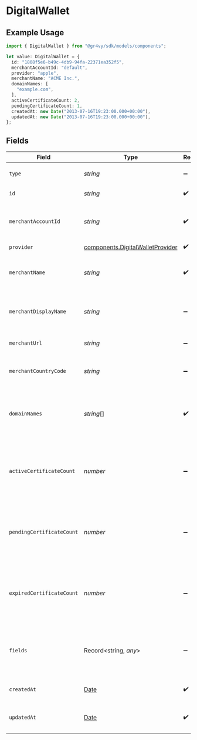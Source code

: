# DigitalWallet

## Example Usage

```typescript
import { DigitalWallet } from "@gr4vy/sdk/models/components";

let value: DigitalWallet = {
  id: "1808f5e6-b49c-4db9-94fa-22371ea352f5",
  merchantAccountId: "default",
  provider: "apple",
  merchantName: "ACME Inc.",
  domainNames: [
    "example.com",
  ],
  activeCertificateCount: 2,
  pendingCertificateCount: 1,
  createdAt: new Date("2013-07-16T19:23:00.000+00:00"),
  updatedAt: new Date("2013-07-16T19:23:00.000+00:00"),
};
```

## Fields

| Field                                                                                                                    | Type                                                                                                                     | Required                                                                                                                 | Description                                                                                                              | Example                                                                                                                  |
| ------------------------------------------------------------------------------------------------------------------------ | ------------------------------------------------------------------------------------------------------------------------ | ------------------------------------------------------------------------------------------------------------------------ | ------------------------------------------------------------------------------------------------------------------------ | ------------------------------------------------------------------------------------------------------------------------ |
| `type`                                                                                                                   | *string*                                                                                                                 | :heavy_minus_sign:                                                                                                       | Always `digital-wallet`.                                                                                                 | digital-wallet                                                                                                           |
| `id`                                                                                                                     | *string*                                                                                                                 | :heavy_check_mark:                                                                                                       | The ID for the digital wallet.                                                                                           | 1808f5e6-b49c-4db9-94fa-22371ea352f5                                                                                     |
| `merchantAccountId`                                                                                                      | *string*                                                                                                                 | :heavy_check_mark:                                                                                                       | The ID of the merchant account this digital wallet belongs to.                                                           | default                                                                                                                  |
| `provider`                                                                                                               | [components.DigitalWalletProvider](../../models/components/digitalwalletprovider.md)                                     | :heavy_check_mark:                                                                                                       | N/A                                                                                                                      |                                                                                                                          |
| `merchantName`                                                                                                           | *string*                                                                                                                 | :heavy_check_mark:                                                                                                       | The name of the merchant the digital wallet is registered to.                                                            | ACME Inc.                                                                                                                |
| `merchantDisplayName`                                                                                                    | *string*                                                                                                                 | :heavy_minus_sign:                                                                                                       | The consumer facing name of the merchant.                                                                                | ACME                                                                                                                     |
| `merchantUrl`                                                                                                            | *string*                                                                                                                 | :heavy_minus_sign:                                                                                                       | The main URL of the merchant.                                                                                            | https://example.com                                                                                                      |
| `merchantCountryCode`                                                                                                    | *string*                                                                                                                 | :heavy_minus_sign:                                                                                                       | The country code where the merchant is registered.                                                                       | US                                                                                                                       |
| `domainNames`                                                                                                            | *string*[]                                                                                                               | :heavy_check_mark:                                                                                                       | The list of domain names that a digital wallet can be used on (deprecated).                                              | example.com                                                                                                              |
| `activeCertificateCount`                                                                                                 | *number*                                                                                                                 | :heavy_minus_sign:                                                                                                       | The number of active custom certificates registered for this digital wallet (Apple Pay only).                            | 2                                                                                                                        |
| `pendingCertificateCount`                                                                                                | *number*                                                                                                                 | :heavy_minus_sign:                                                                                                       | The number of pending custom certificates registered for this digital wallet (Apple Pay only).                           | 1                                                                                                                        |
| `expiredCertificateCount`                                                                                                | *number*                                                                                                                 | :heavy_minus_sign:                                                                                                       | The number of expired custom certificates registered for this digital wallet (Apple Pay only).                           | 0                                                                                                                        |
| `fields`                                                                                                                 | Record<string, *any*>                                                                                                    | :heavy_minus_sign:                                                                                                       | Custom attributes for some digital wallets. Currently only used by Click to Pay.                                         | {<br/>"digital_payment_application_id": "8faebf73-5b43-4514-b170-cbfb50c99fff",<br/>"digital_payment_application_name": "ACME"<br/>} |
| `createdAt`                                                                                                              | [Date](https://developer.mozilla.org/en-US/docs/Web/JavaScript/Reference/Global_Objects/Date)                            | :heavy_check_mark:                                                                                                       | The date this buyer was created at.                                                                                      | 2013-07-16T19:23:00.000+00:00                                                                                            |
| `updatedAt`                                                                                                              | [Date](https://developer.mozilla.org/en-US/docs/Web/JavaScript/Reference/Global_Objects/Date)                            | :heavy_check_mark:                                                                                                       | The date this buyer was last updated at.                                                                                 | 2013-07-16T19:23:00.000+00:00                                                                                            |